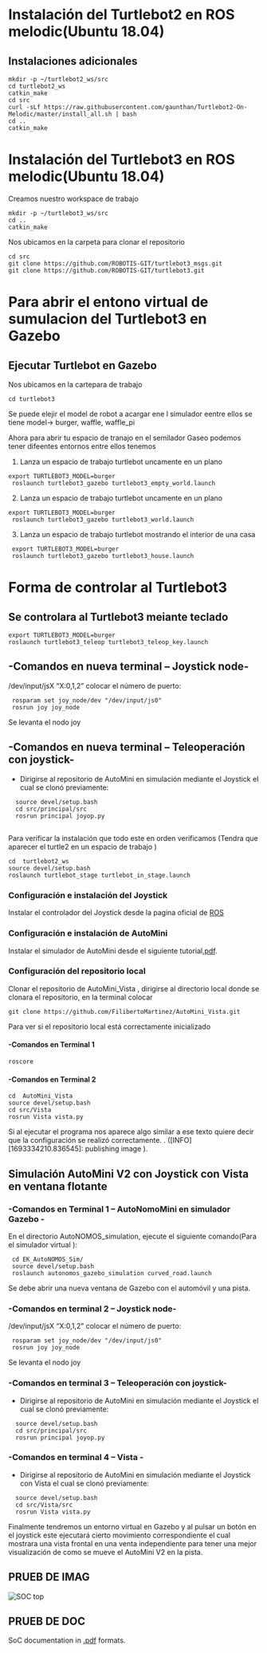 


#  Instalación del Turtlebot2 en ROS melodic(Ubuntu 18.04)

## Instalaciones adicionales


```
mkdir -p ~/turtlebot2_ws/src
cd turtlebot2_ws
catkin_make
cd src
curl -sLf https://raw.githubusercontent.com/gaunthan/Turtlebot2-On-Melodic/master/install_all.sh | bash
cd ..
catkin_make

```


#  Instalación del Turtlebot3 en ROS melodic(Ubuntu 18.04)




Creamos nuestro workspace de trabajo 
```
mkdir -p ~/turtlebot3_ws/src
cd ..
catkin_make
```
Nos ubicamos en la carpeta para clonar el repositorio

```
cd src
git clone https://github.com/ROBOTIS-GIT/turtlebot3_msgs.git
git clone https://github.com/ROBOTIS-GIT/turtlebot3.git
```


#                 Para abrir el entono virtual de sumulacion del Turtlebot3 en Gazebo


##  Ejecutar Turtlebot en Gazebo

Nos ubicamos en la cartepara de trabajo

```
cd turtlebot3
```

Se puede elejir el model de robot a acargar ene l simulador eentre ellos se tiene model-> burger, waffle, waffle_pi

Ahora para abrir tu espacio de tranajo en el semilador Gaseo podemos tener difeentes entornos entre ellos tenemos

1. Lanza un espacio de trabajo turtlebot uncamente en un plano
 ```
export TURTLEBOT3_MODEL=burger
  roslaunch turtlebot3_gazebo turtlebot3_empty_world.launch     
```
2. Lanza un espacio de trabajo turtlebot uncamente en un plano
```
export TURTLEBOT3_MODEL=burger
 roslaunch turtlebot3_gazebo turtlebot3_world.launch           
```

3. Lanza un espacio de trabajo turtlebot mostrando el interior de una casa

```
 export TURTLEBOT3_MODEL=burger
 roslaunch turtlebot3_gazebo turtlebot3_house.launch         
```

#                 Forma de controlar al Turtlebot3 
##  Se controlara al Turtlebot3 meiante teclado
```
export TURTLEBOT3_MODEL=burger
roslaunch turtlebot3_teleop turtlebot3_teleop_key.launch
```


## -Comandos en nueva terminal  – Joystick node-

 /dev/input/jsX “X:0,1,2” colocar el número de puerto:
```
 rosparam set joy_node/dev "/dev/input/js0"
 rosrun joy joy_node                        
```

  Se levanta el nodo joy
 
## -Comandos en nueva terminal – Teleoperación con joystick-


- Dirigirse al  repositorio de AutoMini en simulación  mediante el Joystick el cual se  clonó previamente:

```
  source devel/setup.bash
  cd src/principal/src 
  rosrun principal joyop.py
```





###
###
##
##
###
###










Para verificar la instalación que todo este en orden verificamos 
(Tendra que aparecer el turtle2 en un espacio de trabajo )
```
cd  turtlebot2_ws
source devel/setup.bash
roslaunch turtlebot_stage turtlebot_in_stage.launch
```


### Configuración e instalación del Joystick

Instalar el controlador del Joystick desde la pagina oficial de [ROS](http://wiki.ros.org/joy/Tutorials/ConfiguringALinuxJoystick#Installing)

### Configuración e instalación de AutoMini

Instalar el simulador de AutoMini desde el siguiente tutorial[.pdf](Documentos_de_instalación/Instalación_Simulador_GazeboAUTONOMOUS.pdf).

### Configuración del repositorio local   

Clonar el repositorio de AutoMini_Vista , dirigirse al directorio local donde se clonara el repositorio, en la terminal colocar

```
git clone https://github.com/FilibertoMartinez/AutoMini_Vista.git   
```
Para ver si el repositorio local está correctamente inicializado
#### -Comandos en Terminal 1

```
roscore  
```
#### -Comandos en Terminal 2
```
cd  AutoMini_Vista
source devel/setup.bash
cd src/Vista
rosrun Vista vista.py   
```
Si al ejecutar el programa nos aparece algo similar a ese texto quiere decir que la configuración se realizó correctamente. . ([INFO] [1693334210.836545]: publishing image  ).



##  Simulación AutoMini V2 con Joystick con Vista en ventana flotante


### -Comandos en Terminal 1  – AutoNomoMini en simulador Gazebo -

 En el directorio AutoNOMOS_simulation, ejecute el siguiente comando(Para el simulador virtual ):

```
 cd EK_AutoNOMOS_Sim/
 source devel/setup.bash
 roslaunch autonomos_gazebo_simulation curved_road.launch
```

Se debe abrir una nueva ventana de Gazebo con el automóvil y una pista.


### -Comandos en terminal 2 – Joystick node-

 /dev/input/jsX “X:0,1,2” colocar el número de puerto:
```
 rosparam set joy_node/dev "/dev/input/js0"
 rosrun joy joy_node                        
```

  Se levanta el nodo joy
 
### -Comandos en terminal 3 – Teleoperación con joystick-


- Dirigirse al  repositorio de AutoMini en simulación  mediante el Joystick el cual se  clonó previamente:

```
  source devel/setup.bash
  cd src/principal/src 
  rosrun principal joyop.py
```

### -Comandos en terminal 4 – Vista -


- Dirigirse al  repositorio de AutoMini en simulación  mediante el Joystick con Vista el cual se  clonó previamente:

```
  source devel/setup.bash
  cd src/Vista/src 
  rosrun Vista vista.py
```

Finalmente tendremos un entorno virtual en Gazebo y al pulsar un botón en el joystick este ejecutará cierto movimiento correspondiente el cual mostrara una vista frontal en una venta independiente para tener una mejor visualización de como se mueve el AutoMini V2 en la pista.






## PRUEB DE IMAG

![SOC top](docs/doxygen/pics/soc_top_v5.png)


## PRUEB DE DOC

SoC documentation in [.pdf](docs/riscv_vhdl_trm.pdf) formats.












